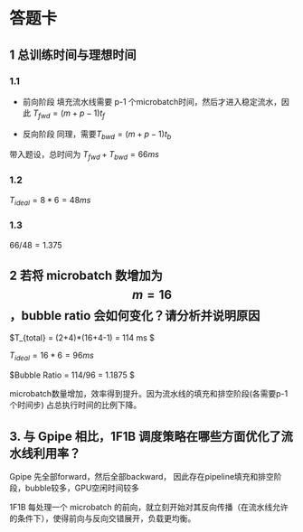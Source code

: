 # 答题卡

## 1 总训练时间与理想时间

### 1.1

- 前向阶段
填充流水线需要 p-1 个microbatch时间，然后才进入稳定流水，因此 $T_{fwd} = (m+p-1)t_f$

- 反向阶段
同理，需要$T_{bwd} = (m+p-1)t_b$

​带入题设，总时间为 $T_{fwd} + T_{bwd} = 66ms$


### 1.2
$T_{ideal} = 8*6 = 48 ms$

### 1.3
$66 / 48 = 1.375$

## 2 若将 microbatch 数增加为 $$m = 16$$，bubble ratio 会如何变化？请分析并说明原因
$T_{total} = (2+4)*(16+4-1) = 114 ms $

$T_{ideal} = 16*6 = 96 ms$

$Bubble Ratio = 114/96 = 1.1875 $

microbatch数量增加，效率得到提升。因为流水线的填充和排空阶段(各需要p-1个时间步) 占总执行时间的比例下降。

## 3. 与 Gpipe 相比，1F1B 调度策略在哪些方面优化了流水线利用率？

Gpipe 先全部forward，然后全部backward， 因此存在pipeline填充和排空阶段，bubble较多，GPU空闲时间较多

1F1B 每处理一个 microbatch 的前向，就立刻开始对其反向传播（在流水线允许的条件下），使得前向与反向交错展开，负载更均衡。